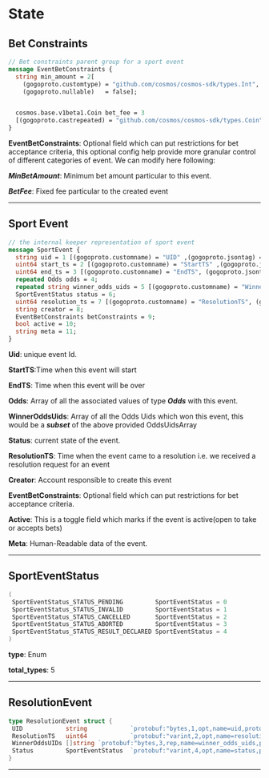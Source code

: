 # **State**

## **Bet Constraints**

```proto
// Bet constraints parent group for a sport event
message EventBetConstraints {
  string min_amount = 2[
    (gogoproto.customtype) = "github.com/cosmos/cosmos-sdk/types.Int",
    (gogoproto.nullable)   = false];


  cosmos.base.v1beta1.Coin bet_fee = 3
  [(gogoproto.castrepeated) = "github.com/cosmos/cosmos-sdk/types.Coin", (gogoproto.nullable) = false];
}
```

**EventBetConstraints**: Optional field which can put restrictions for bet acceptance criteria, this optional config help provide more
granular control of different categories of event. We can modify here following:

***MinBetAmount***: Minimum bet amount particular to this event.

***BetFee***: Fixed fee particular to the created event

---

## **Sport Event**

```proto
// the internal keeper representation of sport event
message SportEvent {
  string uid = 1 [(gogoproto.customname) = "UID" ,(gogoproto.jsontag) = "uid", json_name = "uid"];
  uint64 start_ts = 2 [(gogoproto.customname) = "StartTS" ,(gogoproto.jsontag) = "start_ts", json_name = "start_ts"];
  uint64 end_ts = 3 [(gogoproto.customname) = "EndTS", (gogoproto.jsontag) = "end_ts", json_name = "end_ts"];
  repeated Odds odds = 4;
  repeated string winner_odds_uids = 5 [(gogoproto.customname) = "WinnerOddsUIDs", (gogoproto.jsontag) = "winner_odds_uids", json_name = "winner_odds_uids"];
  SportEventStatus status = 6;
  uint64 resolution_ts = 7 [(gogoproto.customname) = "ResolutionTS", (gogoproto.jsontag) = "resolution_ts", json_name = "resolution_ts"];
  string creator = 8;
  EventBetConstraints betConstraints = 9;
  bool active = 10;
  string meta = 11;
}
```

**Uid**: unique event Id.

**StartTS**:Time when this event will start

**EndTS**: Time when this event will be over

**Odds**: Array of all the associated values of type ***Odds*** with this event.

**WinnerOddsUids**: Array of all the Odds Uids which won this event, this would be a ***subset*** of the above provided OddsUidsArray

**Status**: current state of the event.

**ResolutionTS**: Time when the event came to a resolution i.e. we received a resolution request for an event

**Creator**: Account responsible to create this event

**EventBetConstraints**: Optional field which can put restrictions for bet acceptance criteria.

**Active**: This is a toggle field which marks if the event is active(open to take or accepts bets)

**Meta**: Human-Readable data of the event.

---

## **SportEventStatus**

```go
(
 SportEventStatus_STATUS_PENDING         SportEventStatus = 0
 SportEventStatus_STATUS_INVALID         SportEventStatus = 1
 SportEventStatus_STATUS_CANCELLED       SportEventStatus = 2
 SportEventStatus_STATUS_ABORTED         SportEventStatus = 3
 SportEventStatus_STATUS_RESULT_DECLARED SportEventStatus = 4
)
```

**type**: Enum

**total_types**: 5

---

## **ResolutionEvent**

```go
type ResolutionEvent struct {
 UID            string            `protobuf:"bytes,1,opt,name=uid,proto3" json:"uid"`
 ResolutionTS   uint64            `protobuf:"varint,2,opt,name=resolution_ts,proto3" json:"resolution_ts"`
 WinnerOddsUIDs []string `protobuf:"bytes,3,rep,name=winner_odds_uids,proto3" json:"winner_odds_uids" protobuf_key:"bytes,1,opt,name=key,proto3" protobuf_val:"bytes,2,opt,name=value,proto3"`
 Status         SportEventStatus  `protobuf:"varint,4,opt,name=status,proto3,enum=sgenetwork.sge.sportevent.SportEventStatus" json:"status,omitempty"`
}
```

---
